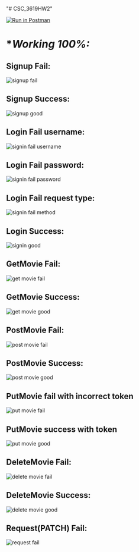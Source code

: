 "# CSC_3619HW2" 

[![Run in Postman](https://run.pstmn.io/button.svg)](https://app.getpostman.com/run-collection/19231130-64b04af9-ef16-4941-a6bf-e12296353b81?action=collection%2Ffork&collection-url=entityId%3D19231130-64b04af9-ef16-4941-a6bf-e12296353b81%26entityType%3Dcollection%26workspaceId%3D059b02d9-6ab5-4182-b56c-f56e5f01f6f4)



# **Working 100%:*

## **Signup Fail:**
![signup fail](https://user-images.githubusercontent.com/10605443/157997828-c785155e-5830-4389-b598-4710ba5001a7.png)


## **Signup Success:**
![signup good](https://user-images.githubusercontent.com/10605443/157997827-81d47673-7887-48e3-8761-997a3ab8eada.png)


## **Login Fail username:**
![signin fail username](https://user-images.githubusercontent.com/10605443/157997831-b8eaf727-e0d7-4d9b-be00-904786606e68.png)


## **Login Fail password:**
![signin fail password](https://user-images.githubusercontent.com/10605443/157997830-a36f3c94-381b-40b5-80c0-bf506c235a24.png)


## **Login Fail request type:**
![signin fail method](https://user-images.githubusercontent.com/10605443/157997832-a2c92a59-e37b-48b2-abbe-35fd4ae029bf.png)


## **Login Success:**
![signin good](https://user-images.githubusercontent.com/10605443/157997829-954e0c70-f522-485e-9c22-55947e4dc36d.png)


## **GetMovie Fail:**
![get movie fail](https://user-images.githubusercontent.com/10605443/157997835-45b5dad4-ce76-4483-8dab-0bbe6d86c0dd.png)


## **GetMovie Success:**
![get movie good](https://user-images.githubusercontent.com/10605443/157997833-ada3130b-4ad2-4f8c-b1d9-a1dc1b95f79f.png)


## **PostMovie Fail:**
![post movie fail](https://user-images.githubusercontent.com/10605443/157997837-462ae470-5348-4616-b165-e8c0a7998ed9.png)


## **PostMovie Success:**
![post movie good](https://user-images.githubusercontent.com/10605443/157997836-f676dff0-b02e-480d-a718-f6544785f093.png)

## PutMovie fail with incorrect token
![put movie fail](https://user-images.githubusercontent.com/10605443/157997841-f24d7a11-8080-488a-af93-1bbd56bea612.png)

## PutMovie success with token
![put movie good](https://user-images.githubusercontent.com/10605443/157997839-68dabf4d-ba41-4fe0-9499-3a17cd508774.png)

## **DeleteMovie Fail:**
![delete movie fail](https://user-images.githubusercontent.com/10605443/157997843-19b9ec5f-a6ca-407d-9057-8975ad50fec0.png)


## **DeleteMovie Success:**
![delete movie good](https://user-images.githubusercontent.com/10605443/157997842-fa13aacd-f006-4433-b857-d7a85b930b02.png)


## **Request(PATCH) Fail:**
![request fail](https://user-images.githubusercontent.com/10605443/155859206-085c83f6-36fe-489e-b8ec-1612bb830aab.png)



